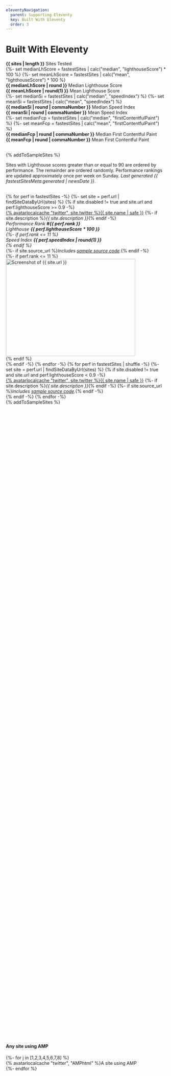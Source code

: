 ```yaml
---
eleventyNavigation:
  parent: Supporting Eleventy
  key: Built With Eleventy
  order: 3
---
```


# Built With Eleventy

<div id="statistics"></div>

<div><strong class="sites-val">{{ sites | length }}</strong> Sites Tested</div>
{%- set medianLhScore = fastestSites | calc("median", "lighthouseScore") * 100 %}
{%- set meanLhScore = fastestSites | calc("mean", "lighthouseScore") * 100 %}
<div><strong class="sites-val">{{ medianLhScore | round }}</strong> Median Lighthouse Score</div>
<div><strong class="sites-val">{{ meanLhScore | round(1) }}</strong> Mean Lighthouse Score</div>
{%- set medianSi = fastestSites | calc("median", "speedIndex") %}
{%- set meanSi = fastestSites | calc("mean", "speedIndex") %}
<div><strong class="sites-val">{{ medianSi | round | commaNumber }}</strong> Median Speed Index</div>
<div><strong class="sites-val">{{ meanSi | round | commaNumber }}</strong> Mean Speed Index</div>
<!-- {%- set medianFmp = fastestSites | calc("median", "firstMeaningfulPaint") %}
{%- set meanFmp = fastestSites | calc("mean", "firstMeaningfulPaint") %}
<div><strong class="sites-val">{{ medianFmp | round | commaNumber }}</strong> Median First Meaningful Paint</div>
<div><strong class="sites-val">{{ meanFmp | round | commaNumber }}</strong> Mean First Meaningful Paint</div> -->
{%- set medianFcp = fastestSites | calc("median", "firstContentfulPaint") %}
{%- set meanFcp = fastestSites | calc("mean", "firstContentfulPaint") %}
<div><strong class="sites-val">{{ medianFcp | round | commaNumber }}</strong> Median First Contentful Paint</div>
<div><strong class="sites-val">{{ meanFcp | round | commaNumber }}</strong> Mean First Contentful Paint</div>

<br>

{% addToSampleSites %}

Sites with Lighthouse scores greater than or equal to 90 are ordered by performance. The remainder are ordered randomly. Performance rankings are updated approximately once per week on Sunday. _Last generated {{ fastestSitesMeta.generated | newsDate }}_.

<br>

<div class="lo sites-lo" style="--lo-margin-h: 2rem; --lo-margin-v: 1rem; --lo-stackpoint: 31.25em;">
{% for perf in fastestSites -%}
{%- set site = perf.url | findSiteDataByUrl(sites) %}
{% if site.disabled != true and site.url and perf.lighthouseScore >= 0.9 -%}
	<div class="lo-c{% if perf.rank <= 11 %} site-top{% endif %}">
		<div>
			<a href="{{ site.url }}">{% avatarlocalcache "twitter", site.twitter %}{{ site.name | safe }}</a>
			{%- if site.description %}<em class="list-bare-desc list-bare-desc-avatar">{{ site.description }}</em>{% endif -%}
			<em class="list-bare-desc list-bare-desc-avatar">
				<div class="lo lo-inline lo-nocontentwrap lo-separator-h" style="--lo-margin-h: 1.5rem">
					<div class="lo-c sites-perf-rank">Performance Rank <strong>#{{ perf.rank }}</strong></div>
					<div class="lo-c sites-perf-lh">Lighthouse <strong>{{ perf.lighthouseScore * 100 }}</strong></div>
					{%- if perf.rank <= 11 %}<div class="lo-c sites-perf-si">Speed Index <strong>{{ perf.speedIndex | round(1) }}</strong></div>{% endif %}
				</div>
			</em>
			{%- if site.source_url %}<em class="list-bare-desc list-bare-desc-avatar">Includes <a href="{{ site.source_url }}">sample source code</a>.</em>{% endif -%}
		</div>
		{%- if perf.rank <= 11 %}<div><img src="/img/sites/{{ site.url | screenshotFilenameFromUrl }}" alt="Screenshot of {{ site.url }}" class="sites-screenshot" loading="lazy" width="405" height="304"></div>{% endif %}
	</div>
{% endif -%}
{% endfor -%}
{% for perf in fastestSites | shuffle -%}
{%- set site = perf.url | findSiteDataByUrl(sites) %}
{% if site.disabled != true and site.url and perf.lighthouseScore < 0.9 -%}
	<div class="lo-c">
		<div>
			<a href="{{ site.url }}">{% avatarlocalcache "twitter", site.twitter %}{{ site.name | safe }}</a>
			{%- if site.description %}<em class="list-bare-desc list-bare-desc-avatar">{{ site.description }}</em>{% endif -%}
			{%- if site.source_url %}<em class="list-bare-desc list-bare-desc-avatar">Includes <a href="{{ site.source_url }}">sample source code</a>.</em>{% endif -%}
		</div>
	</div>
{% endif -%}
{% endfor -%}
	<div class="lo-c">{% addToSampleSites %}</div>
</div>

<div style="margin-top: 50vh"></div>

#### Any site using AMP

<div class="lo lo-carousel ampcarousel" style="--lo-c-minwidth: 13.125em">
{%- for j in [1,2,3,4,5,6,7,8] %}
	<div class="lo-c"><a>{% avatarlocalcache "twitter", "AMPhtml" %}A site using AMP</a></div>
{%- endfor %}
</div>